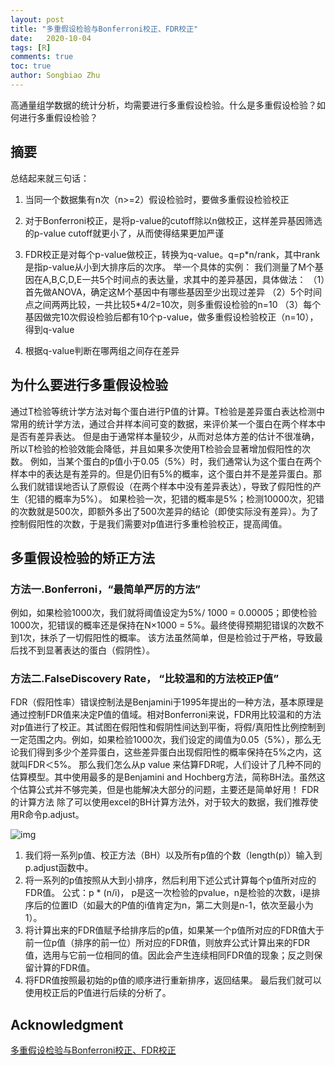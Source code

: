 ```yaml
---
layout: post
title: "多重假设检验与Bonferroni校正、FDR校正"
date:   2020-10-04
tags: [R]
comments: true
toc: true
author: Songbiao Zhu
---
```


高通量组学数据的统计分析，均需要进行多重假设检验。什么是多重假设检验？如何进行多重假设检验？

<!-- more -->



## 摘要

总结起来就三句话： 

1. 当同一个数据集有n次（n>=2）假设检验时，要做多重假设检验校正 
2. 对于Bonferroni校正，是将p-value的cutoff除以n做校正，这样差异基因筛选的p-value cutoff就更小了，从而使得结果更加严谨 
3. FDR校正是对每个p-value做校正，转换为q-value。q=p\*n/rank，其中rank是指p-value从小到大排序后的次序。 
举一个具体的实例： 我们测量了M个基因在A,B,C,D,E一共5个时间点的表达量，求其中的差异基因，具体做法： 
     （1）首先做ANOVA，确定这M个基因中有哪些基因至少出现过差异 
     （2）5个时间点之间两两比较，一共比较5*4/2=10次，则多重假设检验的n=10 
     （3）每个基因做完10次假设检验后都有10个p-value，做多重假设检验校正（n=10），得到q-value 

4. 根据q-value判断在哪两组之间存在差异

## 为什么要进行多重假设检验

通过T检验等统计学方法对每个蛋白进行P值的计算。T检验是差异蛋白表达检测中常用的统计学方法，通过合并样本间可变的数据，来评价某一个蛋白在两个样本中是否有差异表达。
 但是由于通常样本量较少，从而对总体方差的估计不很准确，所以T检验的检验效能会降低，并且如果多次使用T检验会显著增加假阳性的次数。
 例如，当某个蛋白的p值小于0.05（5%）时，我们通常认为这个蛋白在两个样本中的表达是有差异的。但是仍旧有5%的概率，这个蛋白并不是差异蛋白。那么我们就错误地否认了原假设（在两个样本中没有差异表达），导致了假阳性的产生（犯错的概率为5%）。
 如果检验一次，犯错的概率是5%；检测10000次，犯错的次数就是500次，即额外多出了500次差异的结论（即使实际没有差异）。为了控制假阳性的次数，于是我们需要对p值进行多重检验校正，提高阈值。

## 多重假设检验的矫正方法

### 方法一.Bonferroni，“最简单严厉的方法”

 例如，如果检验1000次，我们就将阈值设定为5%/ 1000 = 0.00005；即使检验1000次，犯错误的概率还是保持在N×1000 = 5%。最终使得预期犯错误的次数不到1次，抹杀了一切假阳性的概率。
 该方法虽然简单，但是检验过于严格，导致最后找不到显著表达的蛋白（假阴性）。

###  方法二.FalseDiscovery Rate， “比较温和的方法校正P值”

  FDR（假阳性率）错误控制法是Benjamini于1995年提出的一种方法，基本原理是通过控制FDR值来决定P值的值域。相对Bonferroni来说，FDR用比较温和的方法对p值进行了校正。其试图在假阳性和假阴性间达到平衡，将假/真阳性比例控制到一定范围之内。例如，如果检验1000次，我们设定的阈值为0.05（5%），那么无论我们得到多少个差异蛋白，这些差异蛋白出现假阳性的概率保持在5%之内，这就叫FDR＜5%。
 那么我们怎么从p value 来估算FDR呢，人们设计了几种不同的估算模型。其中使用最多的是Benjamini and Hochberg方法，简称BH法。虽然这个估算公式并不够完美，但是也能解决大部分的问题，主要还是简单好用！
 FDR的计算方法
 除了可以使用excel的BH计算方法外，对于较大的数据，我们推荐使用R命令p.adjust。

![img](https://img-blog.csdn.net/20170628101429644?watermark/2/text/aHR0cDovL2Jsb2cuY3Nkbi5uZXQvemh1X3NpX3Rhbw==/font/5a6L5L2T/fontsize/400/fill/I0JBQkFCMA==/dissolve/70/gravity/Center)
 1. 我们将一系列p值、校正方法（BH）以及所有p值的个数（length(p)）输入到p.adjust函数中。
 2. 将一系列的p值按照从大到小排序，然后利用下述公式计算每个p值所对应的FDR值。
 公式：p * (n/i)， p是这一次检验的pvalue，n是检验的次数，i是排序后的位置ID（如最大的P值的i值肯定为n，第二大则是n-1，依次至最小为1）。
 3. 将计算出来的FDR值赋予给排序后的p值，如果某一个p值所对应的FDR值大于前一位p值（排序的前一位）所对应的FDR值，则放弃公式计算出来的FDR值，选用与它前一位相同的值。因此会产生连续相同FDR值的现象；反之则保留计算的FDR值。
 4. 将FDR值按照最初始的p值的顺序进行重新排序，返回结果。
 最后我们就可以使用校正后的P值进行后续的分析了。

## Acknowledgment

[多重假设检验与Bonferroni校正、FDR校正](https://blog.csdn.net/zhu_si_tao/article/details/71077703?utm_medium=distribute.pc_relevant.none-task-blog-BlogCommendFromMachineLearnPai2-1.channel_param&depth_1-utm_source=distribute.pc_relevant.none-task-blog-BlogCommendFromMachineLearnPai2-1.channel_param)